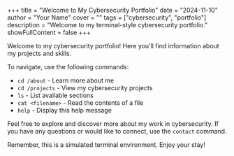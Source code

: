 +++
title = "Welcome to My Cybersecurity Portfolio"
date = "2024-11-10"
author = "Your Name"
cover = ""
tags = ["cybersecurity", "portfolio"]
description = "Welcome to my terminal-style cybersecurity portfolio."
showFullContent = false
+++

Welcome to my cybersecurity portfolio! Here you'll find information about my projects and skills.

To navigate, use the following commands:

- `cd /about` - Learn more about me
- `cd /projects` - View my cybersecurity projects
- `ls` - List available sections
- `cat <filename>` - Read the contents of a file
- `help` - Display this help message

Feel free to explore and discover more about my work in cybersecurity. If you have any questions or would like to connect, use the `contact` command.

Remember, this is a simulated terminal environment. Enjoy your stay!
